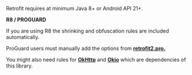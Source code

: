 Retrofit requires at minimum Java 8+ or Android API 21+.

**R8 / PROGUARD**

If you are using R8 the shrinking and obfuscation rules are included automatically.

ProGuard users must manually add the options from [**retrofit2.pro.**](https://github.com/square/retrofit/blob/trunk/retrofit/src/main/resources/META-INF/proguard/retrofit2.pro)

You might also need rules for [**OkHttp**](https://square.github.io/okhttp/features/r8_proguard/) and [**Okio**](https://github.com/square/okio#r8--proguard) which are dependencies of this library.




